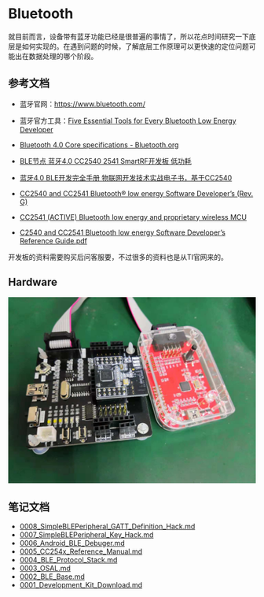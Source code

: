 # Bluetooth

就目前而言，设备带有蓝牙功能已经是很普遍的事情了，所以花点时间研究一下底层是如何实现的。在遇到问题的时候，了解底层工作原理可以更快速的定位问题可能出在数据处理的哪个阶段。


## 参考文档

* 蓝牙官网：https://www.bluetooth.com/
* 蓝牙官方工具：[Five Essential Tools for Every Bluetooth Low Energy Developer](https://blog.bluetooth.com/five-essential-tools-for-every-bluetooth-low-energy-developer)
* [Bluetooth 4.0 Core specifications - Bluetooth.org](https://www.bluetooth.org/docman/handlers/downloaddoc.ashx?doc_id=229737)
* [BLE节点 蓝牙4.0 CC2540 2541 SmartRF开发板 低功耗](https://detail.tmall.com/item.htm?spm=a230r.1.14.6.551d5c8chc2pC3&id=564867661483&cm_id=140105335569ed55e27b&abbucket=6)
* [蓝牙4.0 BLE开发完全手册 物联网开发技术实战电子书，基于CC2540](https://e2echina.ti.com/question_answer/wireless_connectivity/bluetooth/f/103/t/156405)
* [CC2540 and CC2541 Bluetooth® low energy Software Developer’s (Rev. G)](http://www.ti.com/lit/ug/swru271g/swru271g.pdf)
* [CC2541 (ACTIVE) Bluetooth low energy and proprietary wireless MCU](http://www.ti.com/product/CC2541/technicaldocuments)

* [C2540 and CC2541 Bluetooth low energy Software Developer’s Reference Guide.pdf](./docs/refers/C2540_and_CC2541_Bluetooth_low_energy_Software_Developer’s_Reference_Guide.pdf)

开发板的资料需要购买后问客服要，不过很多的资料也是从TI官网来的。

## Hardware

![./docs/images/Hardware_For_BLE_Learning.jpg](./docs/images/Hardware_For_BLE_Learning.jpg)

## 笔记文档
 
* [0008_SimpleBLEPeripheral_GATT_Definition_Hack.md](./docs/0008_SimpleBLEPeripheral_GATT_Definition_Hack.md)
* [0007_SimpleBLEPeripheral_Key_Hack.md](./docs/0007_SimpleBLEPeripheral_Key_Hack.md)
* [0006_Android_BLE_Debuger.md](./docs/0006_Android_BLE_Debuger.md)
* [0005_CC254x_Reference_Manual.md](./docs/0005_CC254x_Reference_Manual.md)
* [0004_BLE_Protocol_Stack.md](./docs/0004_BLE_Protocol_Stack.md)
* [0003_OSAL.md](./docs/0003_OSAL.md)
* [0002_BLE_Base.md](./docs/0002_BLE_Base.md)
* [0001_Development_Kit_Download.md](./docs/0001_Development_Kit_Download.md)
